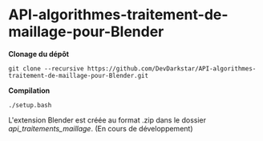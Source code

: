 # API-algorithmes-traitement-de-maillage-pour-Blender

**Clonage du dépôt**
```console
git clone --recursive https://github.com/DevDarkstar/API-algorithmes-traitement-de-maillage-pour-Blender.git
```
**Compilation**
```console
./setup.bash
```
L'extension Blender est créée au format .zip dans le dossier *api_traitements_maillage*.
(En cours de développement)
